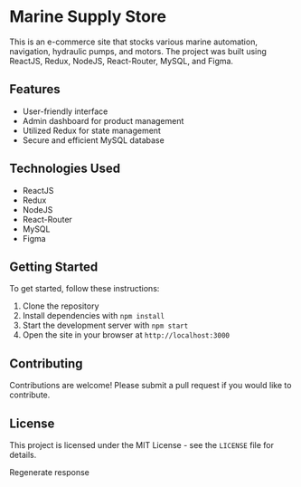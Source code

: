 # Marine Supply Store

This is an e-commerce site that stocks various marine automation, navigation, hydraulic pumps, and motors. The project was built using ReactJS, Redux, NodeJS, React-Router, MySQL, and Figma.

## Features

-   User-friendly interface
-   Admin dashboard for product management
-   Utilized Redux for state management
-   Secure and efficient MySQL database


## Technologies Used

-   ReactJS
-   Redux
-   NodeJS
-   React-Router
-   MySQL
-   Figma

## Getting Started

To get started, follow these instructions:

1.  Clone the repository
2.  Install dependencies with `npm install`
3.  Start the development server with `npm start`
4.  Open the site in your browser at `http://localhost:3000`

## Contributing

Contributions are welcome! Please submit a pull request if you would like to contribute.

## License

This project is licensed under the MIT License - see the `LICENSE` file for details.

Regenerate response
